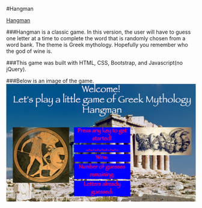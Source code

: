 #Hangman

[Hangman](https://aqueous-castle-29419.herokuapp.com/
)

###Hangman is a classic game. In this version, the user will have to guess one letter at a time to complete the word that is randomly chosen from a word bank. The theme is Greek mythology. Hopefully you remember who the god of wine is. 

###This game was built with HTML, CSS, Bootstrap, and Javascript(no jQuery).

###Below is an image of the game.
![Hangman](assets/images/hangman.png)